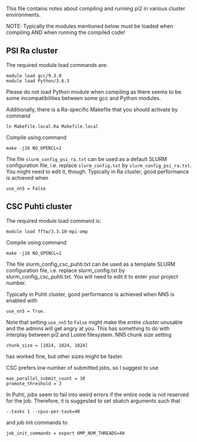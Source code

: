 
This file contains notes about compiling and running pi2 in various cluster environments.

NOTE: Typically the modules mentioned below must be loaded when compiling AND
when running the compiled code!



PSI Ra cluster
--------------

The required module load commands are:
```
module load gcc/9.3.0
module load Python/3.6.3
```

Please do not load Python module when compiling as there seems to be
some incompatibilities between some gcc and Python modules.

Additionally, there is a Ra-specific Makefile that you should activate by command
```
ln Makefile.local.Ra Makefile.local
```

Compile using command
```
make -j16 NO_OPENCL=1
```

The file `slurm_config_psi_ra.txt` can be used as a default SLURM configuration file,
i.e. replace `slurm_config.txt` by `slurm_config_psi_ra.txt`. You might need to edit it, though.
Typically in Ra cluster, good performance is achieved when
```
use_nn5 = False
```



CSC Puhti cluster
-----------------

The required module load command is:
```
module load fftw/3.3.10-mpi-omp
```

Compile using command
```
make -j16 NO_OPENCL=1
```

The file slurm_config_csc_puhti.txt can be used as a template SLURM configuration file,
i.e. replace slurm_config.txt by slurm_config_csc_puhti.txt. You will need to edit it
to enter your project number.

Typically in Puhti cluster, good performance is achieved when NN5 is enabled with
```
use_nn5 = True.
```
Note that setting `use_nn5` to `False` might make the _entire cluster_ unusable and the
admins will get angry at you. This has something to do with interplay between pi2 and Lustre
filesystem. NN5 chunk size setting
```
chunk_size = [1024, 1024, 1024]
```
has worked fine, but other sizes might be faster.

CSC prefers low number of submitted jobs, so I suggest to use
```
max_parallel_submit_count = 10
promote_threshold = 3
```
In Puhti, jobs seem to fail into weird errors if the entire node is not reserved for the job.
Therefore, it is suggested to set sbatch arguments such that
```
--tasks 1 --cpus-per-task=40
```
and job init commands to
```
job_init_commands = export OMP_NUM_THREADS=40
```
